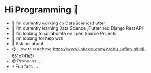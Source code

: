 # Hi Programming 👋


- 🔭 I’m currently working on Data Science,flutter
- 🌱 I’m currently learning Data Science ,Flutter and Django Rest API
- 👯 I’m looking to collaborate on open Source Projects 
- 🤔 I’m looking for help with
- 💬 Ask me about ...
- 📫 How to reach me:https://www.linkedin.com/in/abu-sufian-shibli-651b741a3/
- 😄 Pronouns: ...
- ⚡ Fun fact: ...
